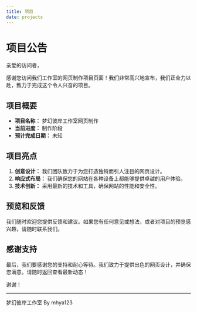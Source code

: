 ```yaml
---
title: 项目
date: projects
---
```

# 项目公告

亲爱的访问者，

感谢您访问我们工作室的网页制作项目页面！我们非常高兴地宣布，我们正全力以赴，致力于完成这个令人兴奋的项目。

## 项目概要

- **项目名称：** 梦幻彼岸工作室网页制作
- **当前进度：** 制作阶段
- **预计完成日期：** 未知

## 项目亮点

1. **创意设计：** 我们团队致力于为您打造独特而引人注目的网页设计。
2. **响应式布局：** 我们确保您的网站在各种设备上都能够提供卓越的用户体验。
3. **技术创新：** 采用最新的技术和工具，确保网站的性能和安全性。

## 预览和反馈

我们随时欢迎您提供反馈和建议。如果您有任何意见或想法，或者对项目的预览感兴趣，请随时联系我们。

## 感谢支持

最后，我们要感谢您的支持和耐心等待。我们致力于提供出色的网页设计，并确保您满意。请随时返回查看最新动态！

谢谢！

---

梦幻彼岸工作室 
By mhya123 

